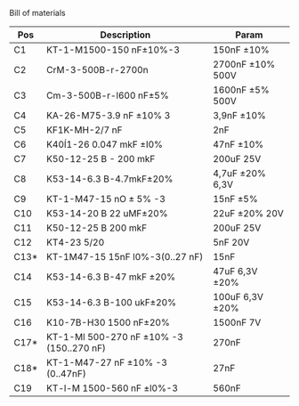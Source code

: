 Bill of materials

| Pos | Description | Param |
| --- | --- | --- |
| C1 | KT-1-M1500-150 nF±10%-3 | 150nF ±10% |
| C2 | CrM-3-500B-r-2700n | 2700nF ±10% 500V |
| C3 | Cm-3-500B-r-l600 nF±5% | 1600nF ±5% 500V |
| C4 | KA-26-M75-3.9 nF ±10% 3 | 3,9nF ±10% |
| C5 | KF1K-MH-2/7 nF | 2nF |
| C6 | K40Í1-26 0.047 mkF ±I0% | 47nF ±10% |
| C7 | K50-12-25 B - 200 mkF | 200uF 25V |
| C8 | K53-14-6.3 B-4.7mkF±20% | 4,7uF ±20% 6,3V |
| C9 | KT-1-M47-15 nO ± 5% -3 | 15nF ±5% |
| C10 | K53-14-20 B 22 uMF±20% | 22uF ±20% 20V |
| C11 | K50-12-25 B 200 mkF | 200uF 25V |
| C12 | KT4-23 5/20 | 5nF 20V |
| C13* | KT-1M47-15 15nF l0%-3(0..27 nF) | 15nF |
| C14 | K53-14-6.3 B-47 mkF ±20%  | 47uF 6,3V ±20% |
| C15 | K53-14-6.3 B-100 ukF±20% | 100uF 6,3V ±20% |
| C16 | K10-7B-H30 1500 nF±20% | 1500nF 7V |
| C17* | KT-1-Ml 500-270 nF ±10% -3 (150..270 nF) | 270nF |
| C18* | KT-1-M47-27 nF ±10% -3 (0..47nF)| 27nF  |
| C19 | KT-l-M 1500-560 nF ±l0%-3 | 560nF |
